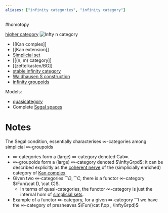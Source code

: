 ```yaml
---
aliases: ["infinity categories", "infinity category"]
---
```


#homotopy 

[higher category](higher%20category)
![Infty n category](figures/image_2021-03-25-00-42-39.png)

- [[Kan complex]]
- [[Kan extension]]
- [Simplicial set](Simplicial%20set)
- [[(n, m) category]]
- [[zettelkasten/BG]]
- [stable infinity category](stable%20infinity%20category)
- [Waldhausen S construction](Waldhausen%20S%20construction)
- [infinity groupoids](infinity%20groupoids)

Models:
- [quasicategory](quasicategory.md)
- Complete [Segal spaces](Segal%20spaces)


# Notes

The Segal condition, essentially characterises ∞-categories among simplicial ∞-groupoids

- ∞-categories form a (large) ∞-category denoted Cat∞. 
- ∞-groupoids form a (large) ∞-category denoted $\inftyGrpd$; it can be described explicitly as the [coherent nerve](coherent%20nerve) of the (simplicially enriched) category of [Kan complex](Kan%20complex.md). 
- Given two ∞-categories $\cat D, \cat C$, there is a functor ∞-category $\Fun(\cat D, \cat C)$. 
	- In terms of quasi-categories, the functor ∞-category is just the internal hom of [simplicial sets](simplicial%20set.md). 
- Example of a functor ∞-category, for a given ∞-category $\cat I$ we have the ∞-category of presheaves $\Fun(\cat I\op , \inftyGrpd)$